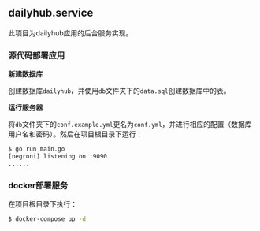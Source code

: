 ## dailyhub.service
此项目为dailyhub应用的后台服务实现。

### 源代码部署应用

**新建数据库**

创建数据库`dailyhub`，并使用`db`文件夹下的`data.sql`创建数据库中的表。

**运行服务器**

将`db`文件夹下的`conf.example.yml`更名为`conf.yml`，并进行相应的配置（数据库用户名和密码）。然后在项目根目录下运行：

```bash
$ go run main.go
[negroni] listening on :9090
......
```

### docker部署服务

在项目根目录下执行：

```bash
$ docker-compose up -d
```
